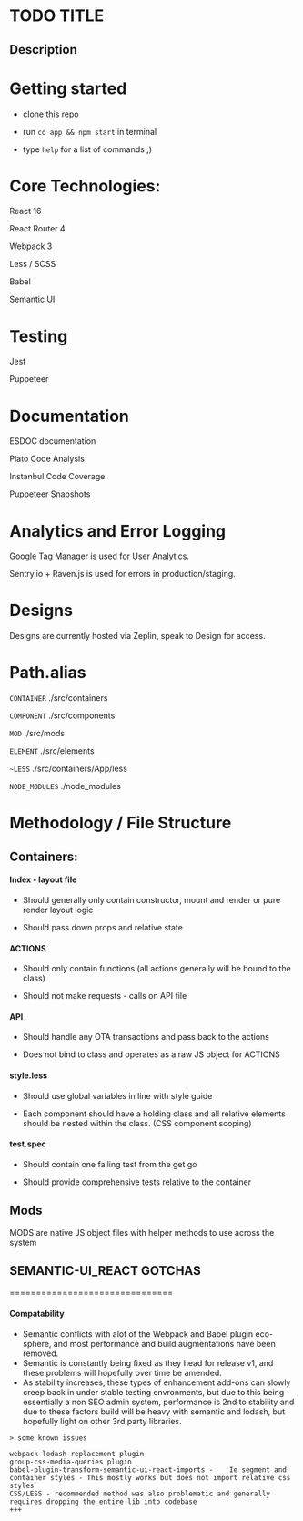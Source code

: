 # TODO TITLE


## Description


# Getting started

- clone this repo

- run ```cd app && npm start``` in terminal

- type ```help``` for a list of commands ;)

# Core Technologies:
> 
React 16

React Router 4

Webpack 3

Less / SCSS

Babel

Semantic UI

# Testing 

Jest

Puppeteer


# Documentation

ESDOC documentation

Plato Code Analysis

Instanbul Code Coverage

Puppeteer Snapshots

# Analytics and Error Logging

Google Tag Manager is used for User Analytics.

Sentry.io + Raven.js is used for errors in production/staging.


# Designs

Designs are currently hosted via Zeplin, speak to Design for access.





# Path.alias

```CONTAINER```              ./src/containers

```COMPONENT```              ./src/components

```MOD```                    ./src/mods

```ELEMENT```                ./src/elements

```~LESS```                  ./src/containers/App/less

```NODE_MODULES```           ./node_modules

# Methodology / File Structure


## Containers:

#### Index - layout file 

  - Should generally only contain constructor, mount and render or pure render layout logic

  - Should pass down props and relative state

#### ACTIONS

  - Should only contain functions (all actions generally will be bound to the class)

  - Should not make requests - calls on API file

#### API

  - Should handle any OTA transactions and pass back to the actions

  - Does not bind to class and operates as a raw JS object for ACTIONS

#### style.less

  - Should use global variables in line with style guide

  - Each component should have a holding class and all relative elements should be nested within the class. (CSS component scoping)

#### test.spec
  - Should contain one failing test from the get go

  - Should provide comprehensive tests relative to the container


## Mods

MODS are native JS object files with helper methods to use across the system




## SEMANTIC-UI_REACT GOTCHAS
===============================

#### Compatability 


- Semantic conflicts with alot of the Webpack and Babel plugin eco-sphere, and most performance and build augmentations have been removed.
- Semantic is constantly being fixed as they head for release v1, and these problems will hopefully over time be amended.
- As stability increases, these types of enhancement add-ons can slowly creep back in under stable testing envronments, but due to this being essentially a non SEO admin system,
  performance is 2nd to stability and due to these factors build will be heavy with semantic and lodash, but hopefully light on other 3rd party libraries.

```
> some known issues

webpack-lodash-replacement plugin
group-css-media-queries plugin
babel-plugin-transform-semantic-ui-react-imports -    Ie segment and container styles - This mostly works but does not import relative css styles
CSS/LESS - recommended method was also problematic and generally requires dropping the entire lib into codebase
+++

```